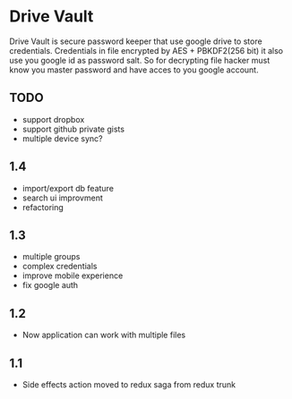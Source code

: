 # Drive Vault

Drive Vault is secure password keeper that use google drive to store credentials.
Credentials in file encrypted by AES + PBKDF2(256 bit) it also use you google id as password salt.
So for decrypting file hacker must know you master password and have acces to you google account.

## TODO

* support dropbox
* support github private gists
* multiple device sync?

## 1.4
* import/export db feature
* search ui improvment
* refactoring

## 1.3
* multiple groups
* complex credentials
* improve mobile experience
* fix google auth

## 1.2

* Now application can work with multiple files

## 1.1

* Side effects action moved to redux saga from redux trunk

